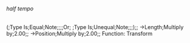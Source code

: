 ###### half tempo
(;Type Is;Equal;Note;;;;Or;
 ;Type Is;Unequal;Note;;;);;
->Length;Multiply by;2.00;;
->Position;Multiply by;2.00;;
Function: Transform
